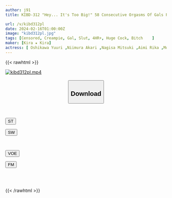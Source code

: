 ```yaml
---
author: j91
title: KIBD-312 "Hey... It's Too Big!" 58 Consecutive Orgasms Of Gals Pushed Up By A Big Cock! !

url: /v/kibd312pl
date: 2024-02-16T01:00:00Z
image: "kibd312pl.jpg"
tags: [Censored, Creampie, Gal, Slut, 4HR+, Huge Cock, Bitch	]
maker: [Kira ★ Kira]
actress: [ Oshikawa Yuuri ,Niimura Akari ,Nagisa Mitsuki ,Aimi Rika ,Mochizuki Ayaka ,Sachiko ,Tsujii Honoka, Horikita Wan, MIYABI, Shibuya Hana ]
---
```



{{< rawhtml >}}

<div class="video" data-videoid="o20zZ9PqvrhJwla">
    <a href="javascript:;">
        <img src="/v/kibd312pl/kibd312pl.jpg" width="WIDTH" height="HEIGHT" alt="kibd312pl.mp4" loading="lazy">
    </a>
</div>

<script type="text/javascript" src="https://j91.asia/asset/on-demand-st.js"></script>

<br>
  <link rel="stylesheet" href="https://j91.asia/asset/bs5.css">
  
  <center>
  <button class="btn btn-primary" type="button" data-bs-toggle="collapse" data-bs-target=".multi-collapse" aria-expanded="false" aria-controls="multiCollapseExample1 multiCollapseExample2"><h2>Download</h2></button></center>
</p>
<div class="row">
  <div class="col">
    <div class="collapse multi-collapse" id="multiCollapseExample1">
      <div class="card card-body">
	      	      <br>
<div class="buttons">  
<p><a href="https://streamtape.to/v/o20zZ9PqvrhJwla" target="_blank"><button class="btn-hover color-3"><i class="fa fa-download"></i> ST</button></a></p>
<p><a href="https://cdnwish.com/j0rhd8z3gmir" target="_blank"><button class="btn-hover color-2"><i class="fa fa-download"></i> SW</button></a></p></div>
    </div>
  </div>
</div>
  <div class="col">
    <div class="collapse multi-collapse" id="multiCollapseExample2">
      <div class="card card-body">
	      <br>
<div class="buttons">
<p><a href="https://voe.sx/q3g3jcqr6xvk" target="_blank"><button class="btn-hover color-9"><i class="fa fa-download"></i> VOE</button></a></p>
<p><a href="https://filemoon.sx/d/bimsb5ic7hpr"><button class="btn-hover color-8"><i class="fa fa-download"></i> FM</button></a></p></div>
<br><br>
      </div>
    </div>
  </div>
</div>

{{< /rawhtml >}}